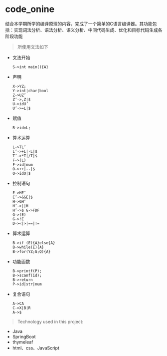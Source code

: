 # code_onine
结合本学期所学的编译原理的内容，完成了一个简单的C语言编译器。其功能包括：实现词法分析、语法分析、语义分析、中间代码生成、优化和目标代码生成各阶段功能

> 所使用文法如下 
* 文法开始
 
      S->int main(){A}  
* 声明

      X->YZ;
      Y->int|char|bool
      Z->UZ’	
      Z’->,Z|$	
      U->idU’		
      U’->=L|$
* 赋值

      R->id=L;
      
* 算术运算
    
      L->TL’
      L’->+L|-L|$
      T’->*T|/T|$	
      F->(L)
      F->id|num
      O->++|--|$
      Q->idO|$
      
* 控制语句
    
      E->HE’
      E’->&&E|$
      H->GH’	
      H’->||H		
      H’->$	G->FDF	
      G->(E)
      G->!E		
      D-><|>|==|!=

* 算术运算
    
      B->if (E){A}else{A}
      B->while(E){A}		
      B->for(YZ;G;Q){A}
      
* 功能函数
    
      B->printf(P);		
      B->scanf(id);	
      B->return	
      P->id|str|num
      
* 复合语句

      A->CA		
      C->X|B|R	
      A->$
 
> Technology used in this project: 
* Java
* SpringBoot
* thymeleaf
* html、css、JavaScript